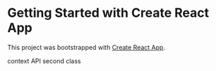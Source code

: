 # Getting Started with Create React App

This project was bootstrapped with [Create React App](https://github.com/facebook/create-react-app).

context API second class
